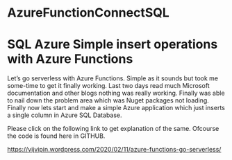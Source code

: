 # AzureFunctionConnectSQL
# SQL Azure Simple insert operations with Azure Functions
Let’s go serverless with Azure Functions.
Simple as it sounds but took me some-time to get it finally working. Last two days read much Microsoft documentation and other blogs nothing was really working. Finally was able to nail down the problem area which was Nuget packages not loading.
Finally now lets start and make a simple Azure application which just inserts a single column in Azure SQL Database.

Please click on the following link to get explanation of the same. Ofcourse the code is found here in GITHUB.

https://vijvipin.wordpress.com/2020/02/11/azure-functions-go-serverless/
